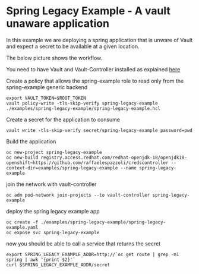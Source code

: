# Spring Legacy Example - A vault unaware application

In this example we are deploying a spring application that is unware of Vault and expect a secret to be available at a given location.

The below picture shows the workflow.

You need to have Vault and Vault-Controller installed as explained [here](../../README.md)

Create a policy that allows the spring-example role to read only from the spring-example generic backend
```
export VAULT_TOKEN=$ROOT_TOKEN
vault policy-write -tls-skip-verify spring-legacy-example ./examples/spring-legacy-example/spring-legacy-example.hcl 
```

Create a secret for the application to consume
```
vault write -tls-skip-verify secret/spring-legacy-example password=pwd 
```

Build the application

```
oc new-project spring-legacy-example
oc new-build registry.access.redhat.com/redhat-openjdk-18/openjdk18-openshift~https://github.com/raffaelespazzoli/credscontroller --context-dir=examples/spring-legacy-example --name spring-legacy-example
```
join the network with vault-controller
```
oc adm pod-network join-projects --to vault-controller spring-legacy-example
```
deploy the spring legacy example app
```
oc create -f ./examples/spring-legacy-example/spring-legacy-example.yaml
oc expose svc spring-legacy-example
```
now you should be able to call a service that returns the secret
```
export SPRING_LEGACY_EXAMPLE_ADDR=http://`oc get route | grep -m1 spring | awk '{print $2}'`
curl $SPRING_LEGACY_EXAMPLE_ADDR/secret
```
